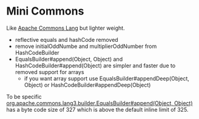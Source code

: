 Mini Commons
============

Like [Apache Commons Lang](https://commons.apache.org/proper/commons-lang/) but lighter weight.

 * reflective equals and hashCode removed
 * remove initialOddNumbe and multiplierOddNumber from HashCodeBuilder
 * EqualsBuilder#append(Object, Object) and HashCodeBuilder#append(Object) are simpler and faster due to removed support for arrays
   * if you want array support use  EqualsBuilder#appendDeep(Object, Object) or HashCodeBuilder#appendDeep(Object)

To be specific [org.apache.commons.lang3.builder.EqualsBuilder#append(Object, Object)](https://commons.apache.org/proper/commons-lang/javadocs/api-3.4/org/apache/commons/lang3/builder/EqualsBuilder.html#append(java.lang.Object,%20java.lang.Object)) has a byte code size of 327 which is above the default inline limit of 325.

